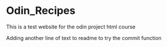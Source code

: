 # Odin_Recipes
<p>This is a test website for the odin project html course</p>
<p>Adding another line of text to readme to try the commit function</p>
